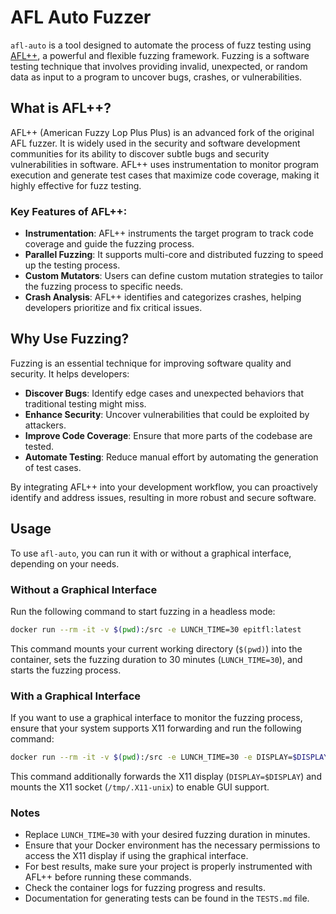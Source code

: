 # AFL Auto Fuzzer

`afl-auto` is a tool designed to automate the process of fuzz testing using [AFL++](https://github.com/AFLplusplus/AFLplusplus), a powerful and flexible fuzzing framework. Fuzzing is a software testing technique that involves providing invalid, unexpected, or random data as input to a program to uncover bugs, crashes, or vulnerabilities.

## What is AFL++?

AFL++ (American Fuzzy Lop Plus Plus) is an advanced fork of the original AFL fuzzer. It is widely used in the security and software development communities for its ability to discover subtle bugs and security vulnerabilities in software. AFL++ uses instrumentation to monitor program execution and generate test cases that maximize code coverage, making it highly effective for fuzz testing.

### Key Features of AFL++:
- **Instrumentation**: AFL++ instruments the target program to track code coverage and guide the fuzzing process.
- **Parallel Fuzzing**: It supports multi-core and distributed fuzzing to speed up the testing process.
- **Custom Mutators**: Users can define custom mutation strategies to tailor the fuzzing process to specific needs.
- **Crash Analysis**: AFL++ identifies and categorizes crashes, helping developers prioritize and fix critical issues.

## Why Use Fuzzing?

Fuzzing is an essential technique for improving software quality and security. It helps developers:
- **Discover Bugs**: Identify edge cases and unexpected behaviors that traditional testing might miss.
- **Enhance Security**: Uncover vulnerabilities that could be exploited by attackers.
- **Improve Code Coverage**: Ensure that more parts of the codebase are tested.
- **Automate Testing**: Reduce manual effort by automating the generation of test cases.

By integrating AFL++ into your development workflow, you can proactively identify and address issues, resulting in more robust and secure software.

## Usage

To use `afl-auto`, you can run it with or without a graphical interface, depending on your needs.

### Without a Graphical Interface

Run the following command to start fuzzing in a headless mode:

```bash
docker run --rm -it -v $(pwd):/src -e LUNCH_TIME=30 epitfl:latest
```

This command mounts your current working directory (`$(pwd)`) into the container, sets the fuzzing duration to 30 minutes (`LUNCH_TIME=30`), and starts the fuzzing process.

### With a Graphical Interface

If you want to use a graphical interface to monitor the fuzzing process, ensure that your system supports X11 forwarding and run the following command:

```bash
docker run --rm -it -v $(pwd):/src -e LUNCH_TIME=30 -e DISPLAY=$DISPLAY -v /tmp/.X11-unix:/tmp/.X11-unix epitfl:latest
```

This command additionally forwards the X11 display (`DISPLAY=$DISPLAY`) and mounts the X11 socket (`/tmp/.X11-unix`) to enable GUI support.

### Notes

- Replace `LUNCH_TIME=30` with your desired fuzzing duration in minutes.
- Ensure that your Docker environment has the necessary permissions to access the X11 display if using the graphical interface.
- For best results, make sure your project is properly instrumented with AFL++ before running these commands.
- Check the container logs for fuzzing progress and results.
- Documentation for generating tests can be found in the `TESTS.md` file.